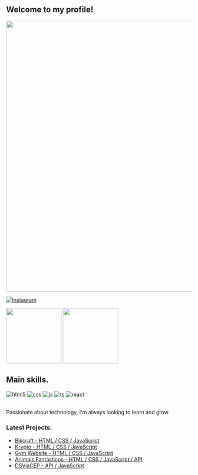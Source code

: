 ## Welcome to my profile!
<img src="https://t3.ftcdn.net/jpg/03/18/60/62/360_F_318606217_Hk8jo2MVoI33SQOkYrfOF929J7JgIP0P.jpg" align="center" width="735" >


[![Instagram](https://img.shields.io/badge/Instagram-E4405F?style=for-the-badge&logo=instagram&logoColor=white)](https://instagram.com/luanworth)

<div>
    <img height="150em" src="https://github-readme-stats-ten-gilt.vercel.app/api?username=Luancss&show_icons=true&theme=dracula&count_private=true">
    <img height="150em" src="https://github-readme-stats-ten-gilt.vercel.app/api/top-langs/?username=Luancss&layout=compact&theme=dracula">
</div>

## Main skills.

<div style="display: inline_block">
  <img align="center" alt="html5" src="https://img.shields.io/badge/HTML5-E34F26?style=for-the-badge&logo=html5&logoColor=white" />
  <img align="center" alt="css" src="https://img.shields.io/badge/CSS3-1572B6?style=for-the-badge&logo=css3&logoColor=white" />
  <img align="center" alt="js" src="https://img.shields.io/badge/JavaScript-F7DF1E?style=for-the-badge&logo=javascript&logoColor=black" />
  <img align="center" alt="ts" src="https://img.shields.io/badge/TypeScript-007ACC?style=for-the-badge&logo=typescript&logoColor=white" />
  <img align="center" alt="react" src="https://img.shields.io/badge/React-20232A?style=for-the-badge&logo=react&logoColor=61DAFB" />
    
<!--   <img align="center" alt="nodejs" src="https://img.shields.io/badge/Node.js-43853D?style=for-the-badge&logo=node.js&logoColor=white" /> -->
</div><br/>

Passionate about technology, I'm always looking to learn and grow.

### Latest Projects:

- [Bikcraft - HTML / CSS / JavaScript](https://luancss.github.io/bikcraft/)<br/>
- [Krypto - HTML / CSS / JavaScript](https://luancss.github.io/Krypto/)<br/>
- [Gym Website - HTML / CSS / JavaScript](https://luancss.github.io/GymWebsite/)<br/>
- [Animais Fantásticos - HTML / CSS / JavaScript / API ](https://github.com/Luancss/Animais-Fantasticos)<br/>
- [DSViaCEP - API / JavaScript](https://luancss.github.io/DSViaCEP/)<br/>
